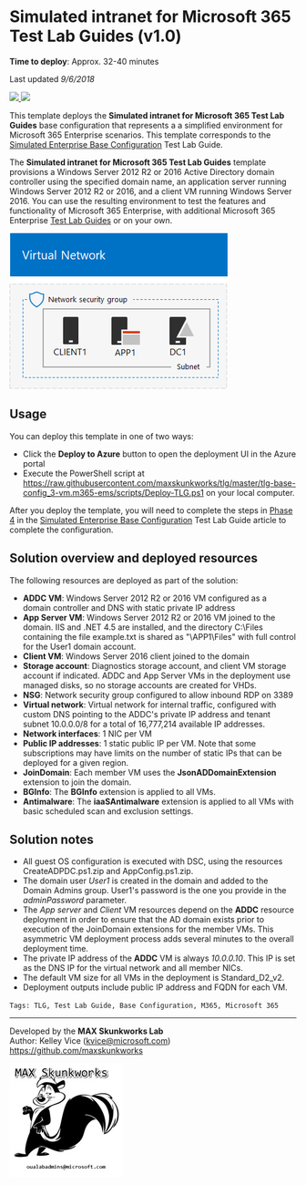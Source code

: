 ﻿# Simulated intranet for Microsoft 365 Test Lab Guides (v1.0)

**Time to deploy**: Approx. 32-40 minutes

Last updated _9/6/2018_

<a href="https://portal.azure.com/#create/Microsoft.Template/uri/https%3A%2F%2Fraw.githubusercontent.com%2Fmaxskunkworks%2Ftlg%2Fmaster%2Ftlg-base-config_3-vm.m365-ems%2Fazuredeploy.json" target="_blank">
<img src="http://azuredeploy.net/deploybutton.png"/>
</a>
<a href="http://armviz.io/#/?load=https%3A%2F%2Fraw.githubusercontent.com%2Fmaxskunkworks%2Ftlg%2Fmaster%2Ftlg-base-config_3-vm.m365-ems%2Fazuredeploy.json" target="_blank">
<img src="http://armviz.io/visualizebutton.png"/>
</a>

This template deploys the **Simulated intranet for Microsoft 365 Test Lab Guides** base configuration that represents a a simplified environment for Microsoft 365 Enterprise scenarios. This template corresponds to the [Simulated Enterprise Base Configuration](https://docs.microsoft.com/en-us/microsoft-365/enterprise/simulated-ent-base-configuration-microsoft-365-enterprise) Test Lab Guide.

The **Simulated intranet for Microsoft 365 Test Lab Guides** template provisions a Windows Server 2012 R2 or 2016 Active Directory domain controller using the specified domain name, an application server running Windows Server 2012 R2 or 2016, and a client VM running Windows Server 2016. You can use the resulting environment to test the features and functionality of Microsoft 365 Enterprise, with additional Microsoft 365 Enterprise [Test Lab Guides](http://aka.ms/m365etlgs) or on your own.

![alt text](images/tlg-m365.png "Diagram of the base config deployment")

## Usage

You can deploy this template in one of two ways:

+ Click the **Deploy to Azure** button to open the deployment UI in the Azure portal
+ Execute the PowerShell script at https://raw.githubusercontent.com/maxskunkworks/tlg/master/tlg-base-config_3-vm.m365-ems/scripts/Deploy-TLG.ps1 on your local computer.

After you deploy the template, you will need to complete the steps in [Phase 4](https://docs.microsoft.com/en-us/microsoft-365/enterprise/simulated-ent-base-configuration-microsoft-365-enterprise#phase-4-create-your-office-365-e5-and-ems-e5-subscriptions) in the [Simulated Enterprise Base Configuration](https://docs.microsoft.com/en-us/microsoft-365/enterprise/simulated-ent-base-configuration-microsoft-365-enterprise) Test Lab Guide article to complete the configuration.

## Solution overview and deployed resources

The following resources are deployed as part of the solution:

+ **ADDC VM**: Windows Server 2012 R2 or 2016 VM configured as a domain controller and DNS with static private IP address
+ **App Server VM**: Windows Server 2012 R2 or 2016 VM joined to the domain. IIS and .NET 4.5 are installed, and the directory C:\Files containing the file example.txt is shared as "\\APP1\Files" with full control for the User1 domain account.
+ **Client VM**: Windows Server 2016 client joined to the domain
+ **Storage account**: Diagnostics storage account, and client VM storage account if indicated. ADDC and App Server VMs in the deployment use managed disks, so no storage accounts are created for VHDs.
+ **NSG**: Network security group configured to allow inbound RDP on 3389
+ **Virtual network**: Virtual network for internal traffic, configured with custom DNS pointing to the ADDC's private IP address and tenant subnet 10.0.0.0/8 for a total of 16,777,214 available IP addresses.
+ **Network interfaces**: 1 NIC per VM
+ **Public IP addresses**: 1 static public IP per VM. Note that some subscriptions may have limits on the number of static IPs that can be deployed for a given region.
+ **JoinDomain**: Each member VM uses the **JsonADDomainExtension** extension to join the domain.
+ **BGInfo**: The **BGInfo** extension is applied to all VMs.
+ **Antimalware**: The **iaaSAntimalware** extension is applied to all VMs with basic scheduled scan and exclusion settings.

## Solution notes

+ All guest OS configuration is executed with DSC, using the resources CreateADPDC.ps1.zip and AppConfig.ps1.zip.
+ The domain user *User1* is created in the domain and added to the Domain Admins group. User1's password is the one you provide in the *adminPassword* parameter.
+ The *App server* and *Client* VM resources depend on the **ADDC** resource deployment in order to ensure that the AD domain exists prior to execution of the JoinDomain extensions for the member VMs. This asymmetric VM deployment process adds several minutes to the overall deployment time.
+ The private IP address of the **ADDC** VM is always *10.0.0.10*. This IP is set as the DNS IP for the virtual network and all member NICs.
+ The default VM size for all VMs in the deployment is Standard_D2_v2.
+ Deployment outputs include public IP address and FQDN for each VM.

`Tags: TLG, Test Lab Guide, Base Configuration, M365, Microsoft 365`
___
Developed by the **MAX Skunkworks Lab**  
Author: Kelley Vice (kvice@microsoft.com)  
https://github.com/maxskunkworks

![alt text](images/maxskunkworkslogo-small.jpg "MAX Skunkworks")
